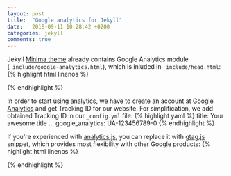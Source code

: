 ```yaml
---
layout: post
title:  "Google analytics for Jekyll"
date:   2018-09-11 10:28:42 +0200
categories: jekyll
comments: true
---
```


Jekyll [Minima theme][minima-git] already contains Google Analytics module (`_include/google-analytics.html`), which is inluded in `_include/head.html`:
{% highlight html linenos %}
<script>
if(!(window.doNotTrack === "1" || navigator.doNotTrack === "1" || navigator.doNotTrack === "yes" || navigator.msDoNotTrack === "1")) {
  (function(i,s,o,g,r,a,m){i['GoogleAnalyticsObject']=r;i[r]=i[r]||function(){
  (i[r].q=i[r].q||[]).push(arguments)},i[r].l=1*new Date();a=s.createElement(o),
  m=s.getElementsByTagName(o)[0];a.async=1;a.src=g;m.parentNode.insertBefore(a,m)
  })(window,document,'script','https://www.google-analytics.com/analytics.js','ga');

  ga('create', '{{ site.google_analytics }}', 'auto');
  ga('send', 'pageview');
}
</script>
{% endhighlight %}

In order to start using analytics, we have to create an account at [Google Analytics][google-analytics] and get Tracking ID for our website.
For simplification, we add obtained Tracking ID in our `_config.yml` file:
{% highlight yaml %}
title: Your awesome title
...
google_analytics: UA-123456789-0
{% endhighlight %}

If you're experienced with [analytics.js][analytics], you can replace it with [gtag.js][gtag] snippet, which provides most flexibility with other Google products:
{% highlight html linenos %}
<!-- Global site tag (gtag.js) - Google Analytics -->
<script async src="https://www.googletagmanager.com/gtag/js?id={{ site.google_analytics }}"></script>
<script>
  window.dataLayer = window.dataLayer || [];
  function gtag(){dataLayer.push(arguments);}
  gtag('js', new Date());

  gtag('config', '{{ site.google_analytics }}');
</script>
{% endhighlight %}

[minima-git]: https://github.com/jekyll/minima
[google-analytics]: https://analytics.google.com/
[analytics]: https://developers.google.com/analytics/devguides/collection/analyticsjs/
[gtag]: https://developers.google.com/analytics/devguides/collection/gtagjs/
